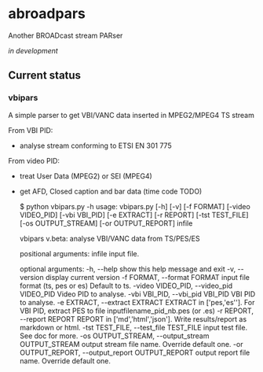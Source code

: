 abroadpars
==========

Another BROADcast stream PARser     

_in development_     

## Current status 
### vbipars
A simple parser to get VBI/VANC data inserted in MPEG2/MPEG4 TS stream    

From VBI PID:   
* analyse stream conforming to ETSI EN 301 775   
      
From video PID:   
* treat User Data (MPEG2) or SEI (MPEG4)    
* get AFD, Closed caption and bar data (time code TODO)    

    $ python vbipars.py -h
    usage: vbipars.py [-h] [-v] [-f FORMAT] [-video VIDEO_PID] [-vbi VBI_PID]
                      [-e EXTRACT] [-r REPORT] [-tst TEST_FILE]
                      [-os OUTPUT_STREAM] [-or OUTPUT_REPORT]
                      infile

    vbipars v.beta: analyse VBI/VANC data from TS/PES/ES

    positional arguments:
      infile                input file.

    optional arguments:
      -h, --help            show this help message and exit
      -v, --version         display current version
      -f FORMAT, --format FORMAT
                            input file format (ts, pes or es) Default to ts.
      -video VIDEO_PID, --video_pid VIDEO_PID
                            Video PID to analyse.
      -vbi VBI_PID, --vbi_pid VBI_PID
                            VBI PID to analyse.
      -e EXTRACT, --extract EXTRACT
                            EXTRACT in ['pes,'es'']. For VBI PID, extract PES to
                            file inputfilename_pid_nb.pes (or .es)
      -r REPORT, --report REPORT
                            REPORT in ['md','html','json']. Write results/report
                            as markdown or html.
      -tst TEST_FILE, --test_file TEST_FILE
                            input test file. See doc for more.
      -os OUTPUT_STREAM, --output_stream OUTPUT_STREAM
                            output stream file name. Override default one.
      -or OUTPUT_REPORT, --output_report OUTPUT_REPORT
                            output report file name. Override default one.


